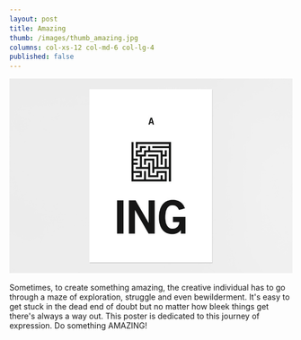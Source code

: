```yaml
---
layout: post
title: Amazing
thumb: /images/thumb_amazing.jpg
columns: col-xs-12 col-md-6 col-lg-4
published: false
---
```


<div><img src="/images/amazing.jpg" alt="Amazing"></div>

Sometimes, to create something amazing, the creative individual has to go through a maze of exploration, struggle and even bewilderment. It's easy to get stuck in the dead end of doubt but no matter how bleek things get there's always a way out. This poster is dedicated to this journey of expression. Do something AMAZING!
